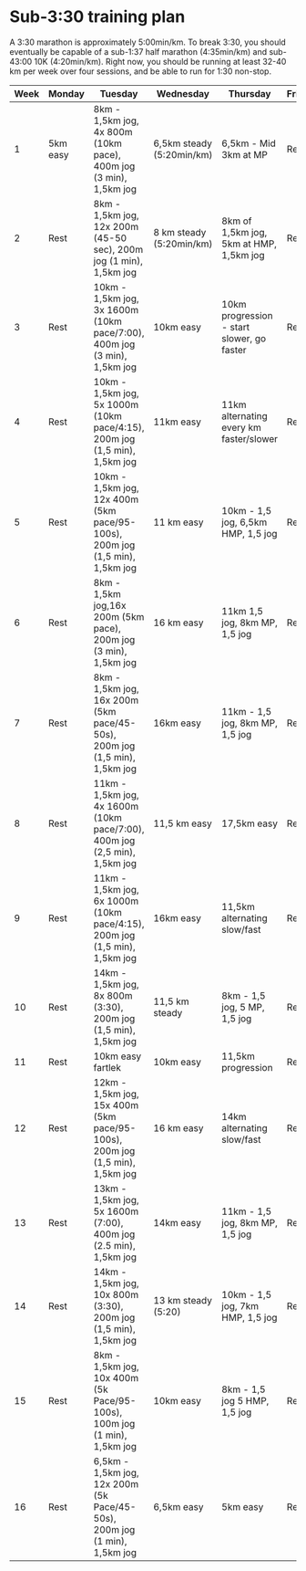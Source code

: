 
# Sub-3:30 training plan
 
A 3:30 marathon is approximately 5:00min/km. To break 3:30, you should eventually be capable of a sub-1:37 half marathon (4:35min/km) and sub-43:00 10K (4:20min/km). Right now, you should be running at least 32-40 km per week over four sessions, and be able to run for 1:30 non-stop.

| Week | Monday | Tuesday | Wednesday | Thursday | Friday | Saturday | Sunday |
|--|--|--|--|--|--|--|--|
| 1 | 5km easy | 8km - 1,5km jog, 4x 800m (10km pace), 400m jog (3 min), 1,5km jog | 6,5km steady (5:20min/km) | 6,5km - Mid 3km at MP | Rest | 5km inc hill session | 13km |
| 2 | Rest | 8km - 1,5km jog, 12x 200m (45-50 sec), 200m jog (1 min), 1,5km jog | 8 km steady (5:20min/km) | 8km of 1,5km jog, 5km at HMP, 1,5km jog | Rest | 5km fartlek | 16km |
| 3 | Rest | 10km - 1,5km jog, 3x 1600m (10km pace/7:00), 400m jog (3 min), 1,5km jog | 10km easy | 10km progression - start slower, go faster | Rest | 6,5km, inc hill session | 19km |
| 4 | Rest | 10km - 1,5km jog, 5x 1000m (10km pace/4:15), 200m jog (1,5 min), 1,5km jog | 11km easy | 11km alternating every km faster/slower | Rest | 6,5km easy | 22,5km |
| 5 | Rest | 10km - 1,5km jog, 12x 400m (5km pace/95-100s), 200m jog (1,5 min), 1,5km jog | 11 km easy | 10km - 1,5 jog, 6,5km HMP, 1,5 jog | Rest | 5km parkrun | 25km |
| 6 | Rest | 8km - 1,5km jog,16x 200m (5km pace), 200m jog (3 min), 1,5km jog | 16 km easy | 11km 1,5 jog, 8km MP, 1,5 jog | Rest | 5km easy + strides | 21km Race HM|
| 7 | Rest | 8km - 1,5km jog, 16x 200m (5km pace/45-50s), 200m jog (1,5 min), 1,5km jog | 16km easy | 11km - 1,5 jog, 8km MP, 1,5 jog | Rest | 5km parkrun | 27km |
| 8 | Rest | 11km - 1,5km jog, 4x 1600m (10km pace/7:00), 400m jog (2,5 min), 1,5km jog | 11,5 km easy | 17,5km easy | Rest | 6,5km easy | 25km |
| 9 | Rest | 11km - 1,5km jog, 6x 1000m (10km pace/4:15), 200m jog (1,5 min), 1,5km jog | 16km easy | 11,5km alternating slow/fast | Rest | 5km parkrun | 32km |
| 10 | Rest | 14km - 1,5km jog, 8x 800m (3:30), 200m jog (1,5 min), 1,5km jog | 11,5 km steady | 8km - 1,5 jog, 5 MP, 1,5 jog | Rest | 5km easy | 24km HMP |
| 11 | Rest | 10km easy fartlek | 10km easy | 11,5km progression | Rest | 5km parkrun | 32km |
| 12 | Rest | 12km - 1,5km jog, 15x 400m (5km pace/95-100s), 200m jog (1,5 min), 1,5km jog | 16 km easy | 14km alternating slow/fast | Rest | 6,5km easy | 35km slow |
| 13 | Rest | 13km - 1,5km jog, 5x 1600m (7:00), 400m jog (2.5 min), 1,5km jog | 14km easy | 11km - 1,5 jog, 8km MP, 1,5 jog | Rest | 5km easy | 32km |
| 14 | Rest | 14km - 1,5km jog, 10x 800m (3:30), 200m jog (1,5 min), 1,5km jog | 13 km steady (5:20) | 10km - 1,5 jog, 7km HMP, 1,5 jog | Rest | 5km easy | 24km |
| 15 | Rest | 8km - 1,5km jog, 10x 400m (5k Pace/95-100s), 100m jog (1 min), 1,5km jog | 10km easy | 8km - 1,5 jog 5 HMP, 1,5 jog | Rest | 5km easy | 16km steady |
| 16 | Rest | 6,5km - 1,5km jog, 12x 200m (5k Pace/45-50s), 200m jog (1 min), 1,5km jog | 6,5km easy | 5km easy | Rest | 5km super easy | 42.2km - Race |

